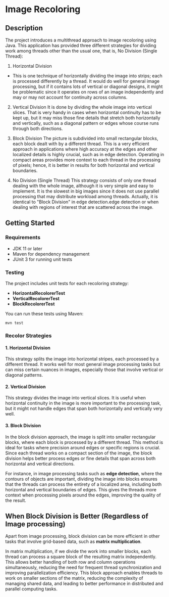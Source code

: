 # Image Recoloring

## Description

The project introduces a multithread approach to image recoloring using Java. This application has provided three different strategies for dividing work among threads other than the usual one, that is, No Division (Single Thread):

1. Horizontal Division
- This is one technique of horizontally dividing the image into strips; each is processed differently by a thread. It would do well for general image processing, but if it contains lots of vertical or diagonal designs, it might be problematic since it operates on rows of an image independently and may or may not account for continuity across columns.

2. Vertical Division
It is done by dividing the whole image into vertical slices. That is very handy in cases when horizontal continuity has to be kept up, but it may miss those fine details that stretch both horizontally and vertically, such as a diagonal pattern or edges whose course runs through both directions.

3. Block Division
The picture is subdivided into small rectangular blocks, each block dealt with by a different thread. This is a very efficient approach in applications where high accuracy at the edges and other localized details is highly crucial, such as in edge detection. Operating in compact areas provides more context to each thread in the processing of pixels; hence, it is better in results for both horizontal and vertical boundaries.

4. No Division (Single Thread)
This strategy consists of only one thread dealing with the whole image, although it is very simple and easy to implement. It is the slowest in big images since it does not use parallel processing that may distribute workload among threads. Actually, it is identical to "Block Division" in edge detection.edge detection or when dealing with regions of interest that are scattered across the image.

## Getting Started

### Requirements
- JDK 11 or later
- Maven for dependency management
- JUnit 3 for running unit tests


### Testing

The project includes unit tests for each recoloring strategy:
- **HorizontalRecolorerTest**
- **VerticalRecolorerTest**
- **BlockRecolorerTest**

You can run these tests using Maven:
```
mvn test
```

### Recolor Strategies

#### 1. Horizontal Division
This strategy splits the image into horizontal stripes, each processed by a different thread. It works well for most general image processing tasks but can miss certain nuances in images, especially those that involve vertical or diagonal patterns.

#### 2. Vertical Division
This strategy divides the image into vertical slices. It is useful when horizontal continuity in the image is more important to the processing task, but it might not handle edges that span both horizontally and vertically very well.

#### 3. Block Division
In the block division approach, the image is split into smaller rectangular blocks, where each block is processed by a different thread. This method is ideal for tasks where precision around edges or specific regions is crucial. Since each thread works on a compact section of the image, the block division helps better process edges or fine details that span across both horizontal and vertical directions.

For instance, in image processing tasks such as **edge detection**, where the contours of objects are important, dividing the image into blocks ensures that the threads can process the entirety of a localized area, including both horizontal and vertical boundaries of edges. This gives the threads more context when processing pixels around the edges, improving the quality of the result.

## When Block Division is Better (Regardless of Image processing)

Apart from image processing, block division can be more efficient in other tasks that involve grid-based data, such as **matrix multiplication**.

In matrix multiplication, if we divide the work into smaller blocks, each thread can process a square block of the resulting matrix independently. This allows better handling of both row and column operations simultaneously, reducing the need for frequent thread synchronization and improving parallelization efficiency. This block approach enables threads to work on smaller sections of the matrix, reducing the complexity of managing shared data, and leading to better performance in distributed and parallel computing tasks.

